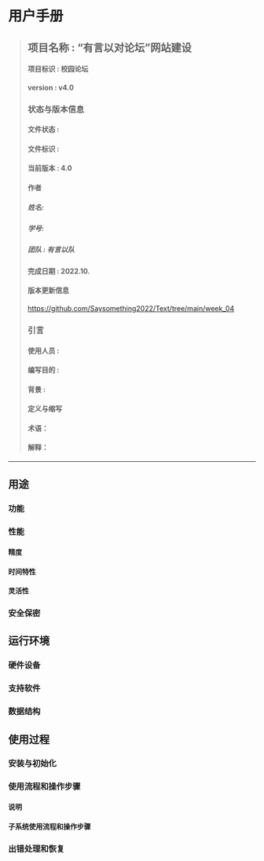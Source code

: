 # 用户手册
> ## 项目名称 : “有言以对论坛”网站建设
> #### 项目标识 : 校园论坛
> #### version : v4.0
> ### 状态与版本信息
> #### 文件状态 : 
> #### 文件标识 : 
> #### 当前版本 : 4.0 
> #### 作者
> ##### 姓名: 
> ##### 学号: 
> ##### 团队 : 有言以队
> #### 完成日期 : 2022.10.
> #### 版本更新信息
> https://github.com/Saysomething2022/Text/tree/main/week_04
> ### 引言
> #### 使用人员 : 
> #### 编写目的 : 
> #### 背景 : 
> #### 定义与缩写
> #### 术语：
> #### 解释：
***
## 用途
### 功能
### 性能
#### 精度
#### 时间特性
#### 灵活性
### 安全保密
## 运行环境
### 硬件设备
### 支持软件
### 数据结构
## 使用过程
### 安装与初始化
### 使用流程和操作步骤
#### 说明
#### 子系统使用流程和操作步骤
### 出错处理和恢复


